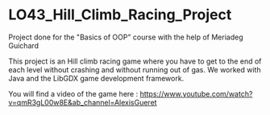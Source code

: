 # LO43_Hill_Climb_Racing_Project
 Project done for the "Basics of OOP" course with the help of Meriadeg Guichard
 
 This project is an Hill climb racing game where you have to get to the end of each level without crashing and without running out of gas.
 We worked with Java and the LibGDX game development framework.
 
You will find a video of the game here : https://www.youtube.com/watch?v=qmR3gL00w8E&ab_channel=AlexisGueret
